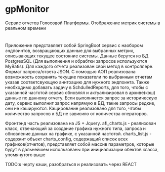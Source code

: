 # gpMonitor
Сервис отчетов Голосовой Платформы. Отображение метрик системы в реальном времени
#
Приложение представляет собой SpringBoot сервис с наобором эндпоинтов, возвращающих данные для выбранных метрик, описывающих текущее состояние системы.
Данные берутся из БД PostgresSQL (Для выполнения и обрабтки запросов используются MyBatis). Для каждого отчета реализован свой метод в контроллере. Формат запроса/ответа JSON.
С помощью АОП реализована возможность сохранять текущие показатели по выбранным отчетам указав соответсвующую аннтоацию для нужного эндпоинта.
Также необходимо добавать задачу в SchdulledReports, для того, чтобы с указанной частотой сервис обновлял и актуализировал в архиве(кэш) данные по данному отчету. Если выполняется запрос за историческую дату, 
сервис выполнит запрос напрямую в БД, такие запросы редкие, они не кэшируются.
Кэщирование реализовано для того, чтобы количество запросов к БД не зависило от количества операторов.

Фронтэнд часть реализована на JS + Jquery.
afl_charts.js - реализован класс, отвечающий за создание графика нужного типа, запроса и обновление данных на графике, с указанной частотой.
charts_list.js - содержит объект charts_config, содержащий список всех графиков(отчетов), представляет собой массив параметров, которые будут в дальнейшем использованы при инициализации обектов класса, упомянутого выше


TODO:к черту кэши, разобраться и реализовать через REACT
